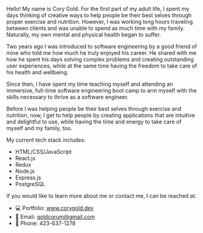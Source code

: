 Hello! My name is Cory Gold. For the first part of my adult life, I spent my days thinking of creative ways to help people be their best selves through proper exercise and nutrition. However, I was working long hours traveling between clients and was unable to spend as much time with my family. Naturally, my own mental and physical health began to suffer. 

Two years ago I was introduced to software engineering by a good friend of mine who told me how much he truly enjoyed his career. He shared with me how he spent his days solving complex problems and creating outstanding user experiences, while at the same time having the freedom to take care of his health and wellbeing. 

Since then, I have spent my time teaching myself and attending an immersive, full-time software engineering boot camp to arm myself with the skills necessary to thrive as a software engineer.

Before I was helping people be their best selves through exercise and nutrition, now, I get to help people by creating applications that are intuitive and delightful to use, while having the time and energy to take care of myself and my family, too.

My current tech stack includes:
- HTML/CSS/JavaScript
- React.js
- Redux
- Node.js
- Express.js
- PostgreSQL

If you would like to learn more about me or contact me, I can be reached at:
- 💻 Portfolio: www.corygold.dev
- 📩 Email: goldcorum@gmail.com
- 📲 Phone: 423-637-1278 

<!---
corumgold/corumgold is a ✨ special ✨ repository because its `README.md` (this file) appears on your GitHub profile.
You can click the Preview link to take a look at your changes.
--->

